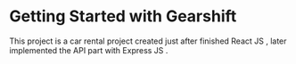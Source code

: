 # Getting Started with Gearshift

This project is a car rental project created just after finished React JS , later implemented the API part with Express JS .
